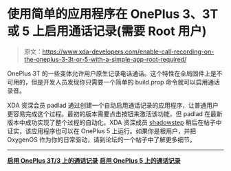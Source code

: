 # 使用简单的应用程序在 OnePlus 3、3T 或 5 上启用通话记录(需要 Root 用户)

> 原文：<https://www.xda-developers.com/enable-call-recording-on-the-oneplus-3-3t-or-5-with-a-simple-app-root-required/>

OnePlus 3T 的一些变体允许用户原生记录电话通话。这个特性在全局固件上是不可用的，但是开发人员发现你只需要一个简单的 build.prop 命令就可以启用通话录音。

XDA 资深会员 padlad 通过创建一个自动启用通话记录的应用程序，让普通用户更容易完成这个过程。最初的版本需要点击按钮来激活该功能，但 padlad 在最新版本中成功实现了整个过程的自动化。XDA 资深成员 [shadowstep](https://forum.xda-developers.com/member.php?u=5893314) 稍后在帖子中证实，该应用程序也可以在 OnePlus 5 上运行。如果你是根用户，并把 OxygenOS 作为你的日常驱动，请到论坛的一个帖子中了解更多细节。

* * *

[**启用 OnePlus 3T/3 上的通话记录**](https://forum.xda-developers.com/oneplus-3t/themes/app-enable-call-recording-t3628862) [**启用 OnePlus 5 上的通话记录**](https://forum.xda-developers.com/oneplus-5/themes/app-enable-call-recording-boot-t3634292)